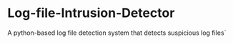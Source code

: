 # Log-file-Intrusion-Detector
A python-based log file detection system that detects suspicious log files`
